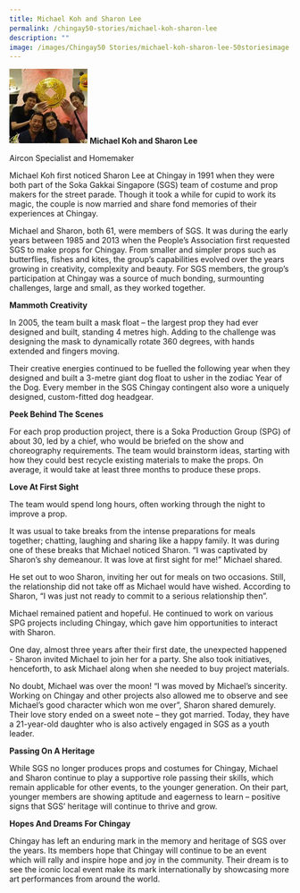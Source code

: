 ```yaml
---
title: Michael Koh and Sharon Lee
permalink: /chingay50-stories/michael-koh-sharon-lee
description: ""
image: /images/Chingay50 Stories/michael-koh-sharon-lee-50storiesimage.jpg
---
```

![](/images/Chingay50%20Stories/michael-koh-sharon-lee-50storiesimage.jpg)
**Michael Koh and Sharon Lee**

Aircon Specialist and Homemaker

Michael Koh first noticed Sharon Lee at Chingay in 1991 when they were both part of the Soka Gakkai Singapore (SGS) team of costume and prop makers for the street parade. Though it took a while for cupid to work its magic, the couple is now married and share fond memories of their experiences at Chingay.

Michael and Sharon, both 61, were members of SGS. It was during the early years between 1985 and 2013 when the People’s Association first requested SGS to make props for Chingay. From smaller and simpler props such as butterflies, fishes and kites, the group’s capabilities evolved over the years growing in creativity, complexity and beauty. For SGS members, the group’s participation at Chingay was a source of much bonding, surmounting challenges, large and small, as they worked together.

**Mammoth Creativity**

In 2005, the team built a mask float – the largest prop they had ever designed and built, standing 4 metres high.  Adding to the challenge was designing the mask to dynamically rotate 360 degrees, with hands extended and fingers moving.

Their creative energies continued to be fuelled the following year when they designed and built a 3-metre giant dog float to usher in the zodiac Year of the Dog.  Every member in the SGS Chingay contingent also wore a uniquely designed, custom-fitted dog headgear.

**Peek Behind The Scenes**

For each prop production project, there is a Soka Production Group (SPG) of about 30, led by a chief, who would be briefed on the show and choreography requirements. The team would brainstorm ideas, starting with how they could best recycle existing materials to make the props. On average, it would take at least three months to produce these props. 

**Love At First Sight**

The team would spend long hours, often working through the night to improve a prop.

It was usual to take breaks from the intense preparations for meals together; chatting, laughing and sharing like a happy family. It was during one of these breaks that Michael noticed Sharon. “I was captivated by Sharon’s shy demeanour. It was love at first sight for me!” Michael shared.   

He set out to woo Sharon, inviting her out for meals on two occasions. Still, the relationship did not take off as Michael would have wished. According to Sharon, “I was just not ready to commit to a serious relationship then”. 

Michael remained patient and hopeful. He continued to work on various SPG projects including Chingay, which gave him opportunities to interact with Sharon. 

One day, almost three years after their first date, the unexpected happened - Sharon invited Michael to join her for a party.  She also took initiatives, henceforth, to ask Michael along when she needed to buy project materials. 

No doubt, Michael was over the moon! “I was moved by Michael’s sincerity. Working on Chingay and other projects also allowed me to observe and see Michael’s good character which won me over”, Sharon shared demurely. Their love story ended on a sweet note – they got married. Today, they have a 21-year-old daughter who is also actively engaged in SGS as a youth leader.

**Passing On A Heritage**

While SGS no longer produces props and costumes for Chingay, Michael and Sharon continue to play a supportive role passing their skills, which remain applicable for other events, to the younger generation. On their part, younger members are showing aptitude and eagerness to learn – positive signs that SGS’ heritage will continue to thrive and grow. 

**Hopes And Dreams For Chingay**

Chingay has left an enduring mark in the memory and heritage of SGS over the years. Its members hope that Chingay will continue to be an event which will rally and inspire hope and joy in the community. Their dream is to see the iconic local event make its mark internationally by showcasing more art performances from around the world.